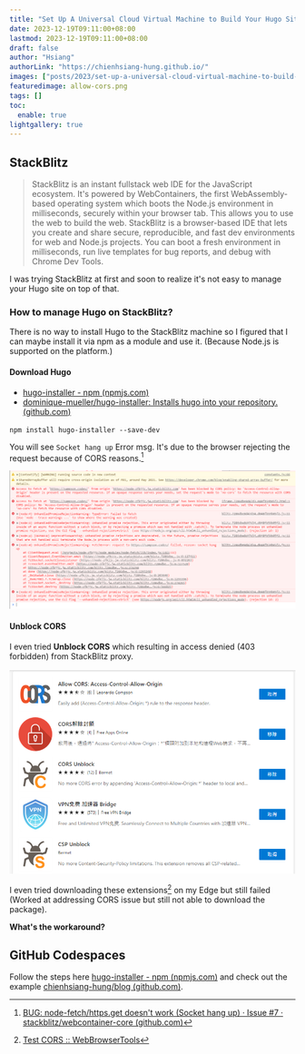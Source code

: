 ```yaml
---
title: "Set Up A Universal Cloud Virtual Machine to Build Your Hugo Site"
date: 2023-12-19T09:11:00+08:00
lastmod: 2023-12-19T09:11:00+08:00
draft: false
author: "Hsiang"
authorLink: "https://chienhsiang-hung.github.io/"
images: ["posts/2023/set-up-a-universal-cloud-virtual-machine-to-build-your-hugo-site/allow-cors.png"]
featuredimage: allow-cors.png
tags: []
toc:
  enable: true
lightgallery: true
---
```

## StackBlitz
> StackBlitz is an instant fullstack web IDE for the JavaScript ecosystem. It's powered by WebContainers, the first WebAssembly-based operating system which boots the Node.js environment in milliseconds, securely within your browser tab. This allows you to use the web to build the web. StackBlitz is a browser-based IDE that lets you create and share secure, reproducible, and fast dev environments for web and Node.js projects. You can boot a fresh environment in milliseconds, run live templates for bug reports, and debug with Chrome Dev Tools.

I was trying StackBlitz at first and soon to realize it's not easy to manage your Hugo site on top of that.

### How to manage Hugo on StackBlitz?
There is no way to install Hugo to the StackBlitz machine so I figured that I can maybe install it via npm as a module and use it. (Because Node.js is supported on the platform.)

#### Download Hugo
- [hugo-installer - npm (npmjs.com)](https://www.npmjs.com/package/hugo-installer)
- [dominique-mueller/hugo-installer: Installs hugo into your repository. (github.com)](https://github.com/dominique-mueller/hugo-installer/tree/develop?tab=readme-ov-file)

`npm install hugo-installer --save-dev`

You will see `Socket hang up` Error msg. It's due to the browser rejecting the request because of CORS reasons.[^Socket-hang-up]

[^Socket-hang-up]: [BUG: node-fetch/https.get doesn't work (Socket hang up) · Issue #7 · stackblitz/webcontainer-core (github.com)](https://github.com/stackblitz/webcontainer-core/issues/7)

![browser rejecting the request because of CORS reasons](CORS-reasons.png "browser rejecting the request because of CORS reasons")

#### Unblock CORS
I even tried **Unblock CORS** which resulting in access denied (403 forbidden) from StackBlitz proxy.

![allow-cors.png](allow-cors.png "Allow CORS Extensions")

I even tried downloading these extensions[^WebBrowserTools] on my Edge but still failed (Worked at addressing CORS issue but still not able to download the package).

[^WebBrowserTools]: [Test CORS :: WebBrowserTools](https://webbrowsertools.com/test-cors/)

**What's the workaround?**
## GitHub Codespaces
Follow the steps here [hugo-installer - npm (npmjs.com)](https://www.npmjs.com/package/hugo-installer) and check out the example [chienhsiang-hung/blog (github.com)](https://github.com/chienhsiang-hung/blog).